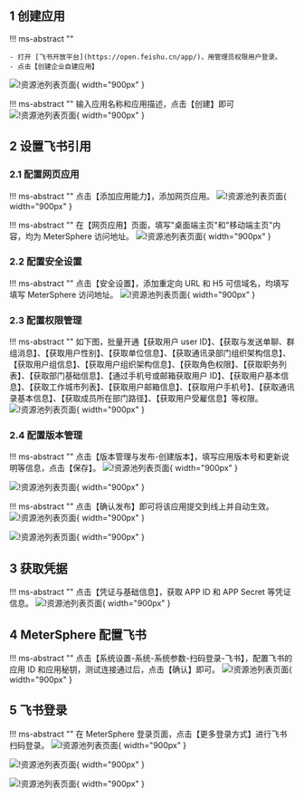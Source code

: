 ## 1 创建应用
!!! ms-abstract ""

    - 打开 [飞书开放平台](https://open.feishu.cn/app/)，用管理员权限用户登录。
    - 点击【创建企业自建应用】
![!资源池列表页面](../../img/X-Pack/single_sign/feishu/飞书创建应用.png){ width="900px" }

!!! ms-abstract ""
    输入应用名称和应用描述，点击【创建】即可
![!资源池列表页面](../../img/X-Pack/single_sign/feishu/飞书应用名称.png){ width="900px" }

## 2 设置飞书引用
### 2.1 配置网页应用
!!! ms-abstract ""
    点击【添加应用能力】，添加网页应用。
![!资源池列表页面](../../img/X-Pack/single_sign/feishu/添加机器人能力.png){ width="900px" }

!!! ms-abstract ""
    在【网页应用】页面，填写"桌面端主页"和"移动端主页"内容，均为 MeterSphere 访问地址。
![!资源池列表页面](../../img/X-Pack/single_sign/feishu/网页应用.png){ width="900px" }

### 2.2 配置安全设置
!!! ms-abstract ""
    点击【安全设置】，添加重定向 URL 和 H5 可信域名，均填写填写 MeterSphere 访问地址。
![!资源池列表页面](../../img/X-Pack/single_sign/feishu/安全设置.png){ width="900px" }

### 2.3 配置权限管理
!!! ms-abstract ""
    如下图，批量开通【获取用户 user ID】、【获取与发送单聊、群组消息】、【获取用户性别】、【获取单位信息】、【获取通讯录部门组织架构信息】、【获取用户组信息】、【获取用户组织架构信息】、【获取角色权限】、【获取职务列表】、【获取部门基础信息】、【通过手机号或邮箱获取用户 ID】、【获取用户基本信息】、【获取工作城市列表】、【获取用户邮箱信息】、【获取用户手机号】、【获取通讯录基本信息】、【获取成员所在部门路径】、【获取用户受雇信息】等权限。
![!资源池列表页面](../../img/X-Pack/single_sign/feishu/批量开通权限.png){ width="900px" }

### 2.4 配置版本管理
!!! ms-abstract ""
    点击【版本管理与发布-创建版本】，填写应用版本号和更新说明等信息，点击【保存】。
![!资源池列表页面](../../img/X-Pack/single_sign/feishu/创建版本发布.png){ width="900px" }

![!资源池列表页面](../../img/X-Pack/single_sign/feishu/填写发布版本信息.png){ width="900px" }

!!! ms-abstract ""
    点击【确认发布】即可将该应用提交到线上并自动生效。
![!资源池列表页面](../../img/X-Pack/single_sign/feishu/确认发布.png){ width="900px" }

![!资源池列表页面](../../img/X-Pack/single_sign/feishu/已发布.png){ width="900px" }

## 3 获取凭据
!!! ms-abstract ""
    点击【凭证与基础信息】，获取 APP ID 和 APP Secret 等凭证信息。
![!资源池列表页面](../../img/X-Pack/single_sign/feishu/获取凭证.png){ width="900px" }

## 4 MeterSphere 配置飞书
!!! ms-abstract ""
    点击【系统设置-系统-系统参数-扫码登录-飞书】，配置飞书的应用 ID 和应用秘钥，测试连接通过后，点击【确认】即可。
![!资源池列表页面](../../img/X-Pack/single_sign/feishu/飞书连接成功.png){ width="900px" }

## 5 飞书登录
!!! ms-abstract ""
    在 MeterSphere 登录页面，点击【更多登录方式】进行飞书扫码登录。
![!资源池列表页面](../../img/X-Pack/single_sign/work_weixin/企业微信登录页面.png){ width="900px" }

![!资源池列表页面](../../img/X-Pack/single_sign/feishu/飞书扫码登录.png){ width="900px" }

![!资源池列表页面](../../img/X-Pack/single_sign/feishu/飞书正常登录.png){ width="900px" }


